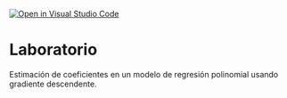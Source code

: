 [![Open in Visual Studio Code](https://classroom.github.com/assets/open-in-vscode-718a45dd9cf7e7f842a935f5ebbe5719a5e09af4491e668f4dbf3b35d5cca122.svg)](https://classroom.github.com/online_ide?assignment_repo_id=12737470&assignment_repo_type=AssignmentRepo)
# Laboratorio

Estimación de coeficientes en un modelo de regresión polinomial usando gradiente descendente.
